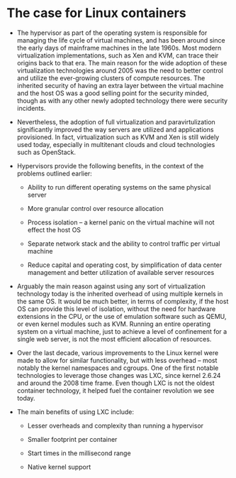 # The case for Linux containers

- The hypervisor as part of the operating system is responsible for managing the life cycle of virtual machines, and has been around since the early days of mainframe machines in the late 1960s. Most modern virtualization implementations, such as Xen and KVM, can trace their origins back to that era. The main reason for the wide adoption of these virtualization technologies around 2005 was the need to better control and utilize the ever-growing clusters of compute resources. The inherited security of having an extra layer between the virtual machine and the host OS was a good selling point for the security minded, though as with any other newly adopted technology there were security incidents.

- Nevertheless, the adoption of full virtualization and paravirtulization significantly improved the way servers are utilized and applications provisioned. In fact, virtualization such as KVM and Xen is still widely used today, especially in multitenant clouds and cloud technologies such as OpenStack.

- Hypervisors provide the following benefits, in the context of the problems outlined earlier:

   - Ability to run different operating systems on the same physical server

   - More granular control over resource allocation

   - Process isolation – a kernel panic on the virtual machine will not effect the host OS

   - Separate network stack and the ability to control traffic per virtual machine

   - Reduce capital and operating cost, by simplification of data center management and better utilization of available server resources
   
- Arguably the main reason against using any sort of virtualization technology today is the inherited overhead of using multiple kernels in the same OS. It would be much better, in terms of complexity, if the host OS can provide this level of isolation, without the need for hardware extensions in the CPU, or the use of emulation software such as QEMU, or even kernel modules such as KVM. Running an entire operating system on a virtual machine, just to achieve a level of confinement for a single web server, is not the most efficient allocation of resources.

- Over the last decade, various improvements to the Linux kernel were made to allow for similar functionality, but with less overhead – most notably the kernel namespaces and cgroups. One of the first notable technologies to leverage those changes was LXC, since kernel 2.6.24 and around the 2008 time frame. Even though LXC is not the oldest container technology, it helped fuel the container revolution we see today.

- The main benefits of using LXC include:

    - Lesser overheads and complexity than running a hypervisor

    - Smaller footprint per container

    -  Start times in the millisecond range

   - Native kernel support
